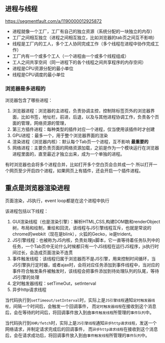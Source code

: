 ## 进程与线程

https://segmentfault.com/a/1190000012925872

- 进程就像一个工厂，工厂有自己的独立资源（系统分配的一块独立的内存）
- 工厂之间相互独立（进程之间相互独立，比如浏览器的tab页之间互不影响）
- 线程是工厂内的工人，多个工人协同完成工作（多个线程在进程中协作完成工作）
- 工厂内有一个或多个工人（一个进程由一个或多个线程组成）
- 工人之间共享空间（同一进程下的各个线程之间共享程序的内存空间）
- 进程是CPU资源分配的最小单位
- 线程是CPU调度的最小单位



### 浏览器是多进程的

浏览器包含了哪些进程：

1. 浏览器进程：浏览器的主进程，负责协调主控，控制除标签页外的浏览器界面，比如书签，地址栏，前进，后退，以及与其他进程协调工作，负责各个页面的管理，网络资源的管理，
2. 第三方插件进程：每种类型的插件对应一个进程，仅当使用该插件时才创建
3. GPU进程：最多一个，用于整个浏览器界面的渲染
4. 渲染进程（浏览器内核）：默认每个Tab页一个进程，互不影响 **最重要的**
5. 网络进程：主要负责页面的网络资源加载，之前是作为一个模块运行在浏览器进程里面的，直至最近才独立出来，成为一个单独的进程。

有时浏览器也会将多个进程合并，比如打开多个空白页会合并成一个
所以打开一个网页至少开启四个进程，如果网页上有插件，还会开启一个插件进程。


## 重点是浏览器渲染进程

页面渲染，JS执行，event loop都是在这个进程中执行

该进程包括以下线程：

1. GUI渲染线程（也是渲染引擎）：解析HTML,CSS,构建DOM数和renderObject树，布局和绘制，重绘和回流，该线程与JS引擎线程互斥，也就是常说的chrome的webkit（现在是blink），火狐的Gecko，ie是trident。
2. JS引擎线程：也被称为JS内核，负责处理js脚本，它一直等待着任务队列中的任务，一个Tab页中无论什么时候都只有一个JS线程在运行JS程序，js执行时间过长，会造成页面渲染不连贯
3. 事件触发线程：该线程归属于浏览器而不是JS引擎，用来控制时间循环，当JS引擎执行定时器，或者ajax时，会将对应任务添加到事件线程中，当对应的事件符合触发条件被触发时，该线程会把事件添加到待处理队列的队尾，等待JS引擎的处理
4. 定时触发器线程：setTimeOut，setInterval
5. 异步http请求线程

当代码执行到`setTimeout/setInterval`时，实际上是`JS引擎线程`通知`定时触发器线程`，间隔一个时间后，会触发一个回调事件， 而`定时触发器线程`在接收到这个消息后，会在等待的时间后，将回调事件放入到由`事件触发线程`所管理的`事件队列`中。

当代码执行到`XHR/fetch`时，实际上是`JS引擎线程`通知`异步http请求线程`，发送一个网络请求，并制定请求完成后的回调事件， 而`异步http请求线程`在接收到这个消息后，会在请求成功后，将回调事件放入到由`事件触发线程`所管理的`事件队列`中。


